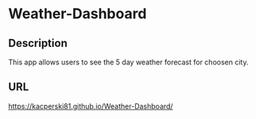 # Weather-Dashboard
## Description
This app allows users to see the 5 day weather forecast for choosen city.
## URL
https://kacperski81.github.io/Weather-Dashboard/
